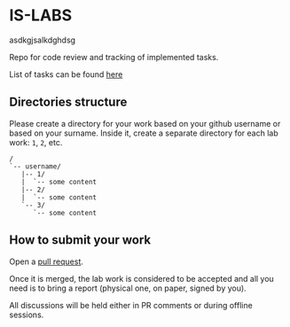 # IS-LABS

asdkgjsalkdghdsg

Repo for code review and tracking of implemented tasks.

List of tasks can be found [here](tasks.md)

## Directories structure

Please create a directory for your work based on your github username
or based on your surname. Inside it, create a separate directory for
each lab work: `1`, `2`, etc.

```
/
`-- username/
   |-- 1/
   |  `-- some content
   |-- 2/
   |  `-- some content
   `-- 3/
      `-- some content
```

## How to submit your work

Open a [pull request](https://docs.github.com/en/free-pro-team@latest/github/collaborating-with-issues-and-pull-requests/about-pull-requests).

Once it is merged, the lab work is considered to be accepted and
all you need is to bring a report (physical one, on paper, signed by you).

All discussions will be held either in PR comments or during offline
sessions.
